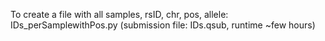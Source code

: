 To create a file with all samples, rsID, chr, pos, allele: IDs_perSamplewithPos.py (submission file: IDs.qsub, runtime ~few hours)
